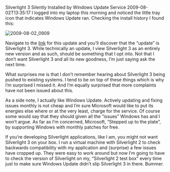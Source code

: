 Silverlight 3 Silently Installed by Windows Update Service
2009-08-02T13:35:17
I logged into my laptop this morning and noticed the little tray icon that indicates Windows Update ran. Checking the install history I found this:

![2009-08-02_0909](/content/images/blog/Silverlight3SilentlyInstalledbyWindowsUp_81C7/20090802_0909.png)

Navigate to the [link](http://support.microsoft.com/kb/970363) for this update and you’ll discover that the “update” is Silverlight 3. While technically an update, I view Silverlight 3 as an entirely new version and as such, should be something that I opt into. Not that I don’t want Silverlight 3 and all its new goodness, I’m just saying ask the next time.

What surprises me is that I don’t remember hearing about Silverlight 3 being pushed to existing systems. I tend to be on top of these things which is why I’m surprised I missed it. And I’m equally surprised that more complaints have not been issued about this.

As a side note, I actually like Windows Update. Actively updating and fixing issues monthly is not cheap and I’m sure Microsoft would like to put its energies else where or at the very least, charge for the service. Of course some would say that they should given all the “issues” Windows has and I won’t argue. As far as I’m concerned, Microsoft, “Stepped up to the plate”, by supporting Windows with monthly patches for free.

If you’re developing Silverlight applications, like I am, you might not want Silverlight 3 on your box. I run a virtual machine with Silverlight 2 to check backwards compatibility with my application and (surprise) a few issues have cropped up. They were easy to work around but now I’m going to have to check the version of Silverlight on my, “Silverlight 2 test box” every time just to make sure Windows Update didn’t slip Silverlight 3 in there. Bummer. 
